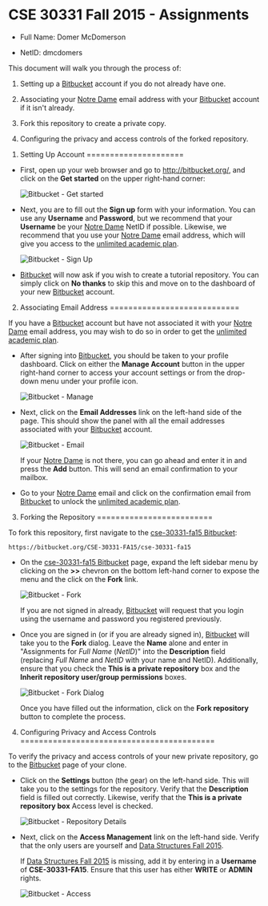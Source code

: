 CSE 30331 Fall 2015 - Assignments
=================================

- Full Name:	Domer McDomerson

- NetID:	dmcdomers

This document will walk you through the process of:

1. Setting up a [Bitbucket] account if you do not already have one.

2. Associating your [Notre Dame] email address with your [Bitbucket] account if
   it isn't already.

3. Fork this repository to create a private copy.

4. Configuring the privacy and access controls of the forked repository.

[Bitbucket]:	https://bitbucket.org
[Notre Dame]:	http://www.nd.edu
[unlimited academic plan]:  https://bitbucket.org/plans/
[cse-30331-fa15 Bitbucket]: https://bitbucket.org/CSE-30331-FA15/cse-30331-fa15

1. Setting Up Account
=====================

* First, open up your web browser and go to http://bitbucket.org/, and click on
  the **Get started** on the upper right-hand corner:

    ![Bitbucket - Get started](http://www3.nd.edu/~pbui/teaching/cse.34331.fa15/static/img/bitbucket_get_started.png)

* Next, you are to fill out the **Sign up** form with your information.  You
  can use any **Username** and **Password**, but we recommend that your
  **Username** be your [Notre Dame] NetID if possible.  Likewise, we recommend 
  that you use your [Notre Dame] email address, which will give you access to 
  the [unlimited academic plan].

    ![Bitbucket - Sign Up](http://www3.nd.edu/~pbui/teaching/cse.34331.fa15/static/img/bitbucket_signup.png)

* [Bitbucket] will now ask if you wish to create a tutorial repository.  You
  can simply click on **No thanks** to skip this and move on to the dashboard
  of your new [Bitbucket] account.

2. Associating Email Address
============================

If you have a [Bitbucket] account but have not associated it with your
[Notre Dame] email address, you may wish to do so in order to get the
[unlimited academic plan].

* After signing into [Bitbucket], you should be taken to your profile
  dashboard.  Click on either the **Manage Account** button in the upper
  right-hand corner to access your account settings or from the drop-down menu
  under your profile icon.

    ![Bitbucket - Manage](http://www3.nd.edu/~pbui/teaching/cse.34331.fa15/static/img/bitbucket_manage.png)

* Next, click on the **Email Addresses** link on the left-hand side of the
  page.  This should show the panel with all the email addresses associated
  with your [Bitbucket] account.

    ![Bitbucket - Email](http://www3.nd.edu/~pbui/teaching/cse.34331.fa15/static/img/bitbucket_email.png)

    If your [Notre Dame] is not there, you can go ahead and enter it in and
    press the **Add** button.  This will send an email confirmation to your
    mailbox.

* Go to your [Notre Dame] email and click on the confirmation email from
  [Bitbucket] to unlock the [unlimited academic plan].

3. Forking the Repository
=========================

To fork this repository, first navigate to the [cse-30331-fa15 Bitbucket]:

    https://bitbucket.org/CSE-30331-FA15/cse-30331-fa15

* On the [cse-30331-fa15 Bitbucket] page, expand the left sidebar menu by
  clicking on the **>>** chevron on the bottom left-hand corner to expose the
  menu and the click on the **Fork** link.

    ![Bitbucket - Fork](http://www3.nd.edu/~pbui/teaching/cse.34331.fa15/static/img/bitbucket_fork.png)

    If you are not signed in already, [Bitbucket] will request that you login
    using the username and password you registered previously.

* Once you are signed in (or if you are already signed in), [Bitbucket] will
  take you to the **Fork** dialog.  Leave the **Name** alone and enter in
  "Assignments for _Full Name_ (_NetID_)" into the **Description** field 
  (replacing _Full Name_ and _NetID_ with your name and NetID).  Additionally,
  ensure that you check the **This is a private repository** box and the 
  **Inherit repository user/group permissions** boxes. 

    ![Bitbucket - Fork Dialog](http://www3.nd.edu/~pbui/teaching/cse.34331.fa15/static/img/bitbucket_fork_dialog.png)

    Once you have filled out the information, click on the **Fork repository**
    button to complete the process.

4. Configuring Privacy and Access Controls
==========================================

To verify the privacy and access controls of your new private repository, go to
the [Bitbucket] page of your clone.

* Click on the **Settings** button (the gear) on the left-hand side.  This
  will take you to the settings for the repository.  Verify that the
  **Description** field is filled out correctly.  Likewise, verify that the
  **This is a private repository box** Access level is checked.

    ![Bitbucket - Repository Details](http://www3.nd.edu/~pbui/teaching/cse.34331.fa15/static/img/bitbucket_repo_details.png)

* Next, click on the **Access Management** link on the left-hand side.  Verify
  that the only users are yourself and [Data Structures Fall
  2015](https://bitbucket.org/CSE-30331-FA15/).

    If [Data Structures Fall
  2015](https://bitbucket.org/CSE-30331-FA15/) is missing, add it by entering in a **Username** of
    **CSE-30331-FA15**.  Ensure that this user has either **WRITE** or
    **ADMIN** rights.

    ![Bitbucket - Access](http://www3.nd.edu/~pbui/teaching/cse.34331.fa15/static/img/bitbucket_repo_access.png)